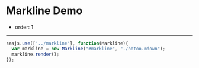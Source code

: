 # Markline Demo

- order: 1

---

<link rel="stylesheet" href="../timeline.css" type="text/css" media="screen" charset="utf-8">

<div id="markline"></div>

````js
seajs.use(['../markline'], function(Markline){
  var markline = new Markline("#markline", "./hotoo.mdown");
  markline.render();
});
````
